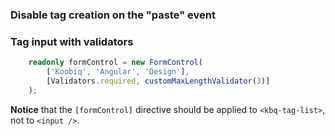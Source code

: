 ### Disable tag creation on the "paste" event

<!-- example(tags-input-onpaste-off) -->

### Tag input with validators

```ts
    readonly formControl = new FormControl(
        ['Koobiq', 'Angular', 'Design'],
        [Validators.required, customMaxLengthValidator(3)]
    );
```

**Notice** that the `[formControl]` directive should be applied to `<kbq-tag-list>`, not to `<input />`.

<!-- example(tag-input-with-form-control-validators) -->
